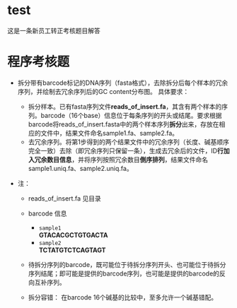 # test
这是一条新员工转正考核题目解答
# 程序考核题
* 拆分带有barcode标记的DNA序列（fasta格式），去除拆分后每个样本的冗余序列，并绘制去冗余序列后的GC content分布图。
具体要求：
   * 拆分样本。已有fasta序列文件**reads_of_insert.fa**，其含有两个样本的序列。barcode（16个base）信息位于每条序列的开头或结尾。要求根据barcode将reads_of_insert.fasta中的两个样本序列**拆分**出来，存放在相应的文件中，结果文件命名sample1.fa、sample2.fa。
  * 去冗余序列。将第1步得到的两个结果文件中的冗余序列（长度、碱基顺序完全一致）去除（即冗余序列只保留一条），生成去冗余后的文件，ID**行加入冗余数目信息**，并将序列按照冗余数目**倒序排列**，结果文件命名sample1.uniq.fa、sample2.uniq.fa。
 
* 注：
     * reads_of_insert.fa 见目录
     * barcode 信息
       * ``` sample1 ```       
         **GTACACGCTGTGACTA**
       * ``` sample2 ```       
         **TCTATGTCTCAGTAGT**
        
     * 待拆分序列的barcode，既可能位于待拆分序列开头、也可能位于待拆分序列结尾；即可能是提供的barcode序列，也可能是提供的barcode的反向互补序列。
     * 拆分容错： 在barcode 16个碱基的比较中，至多允许一个碱基错配。
